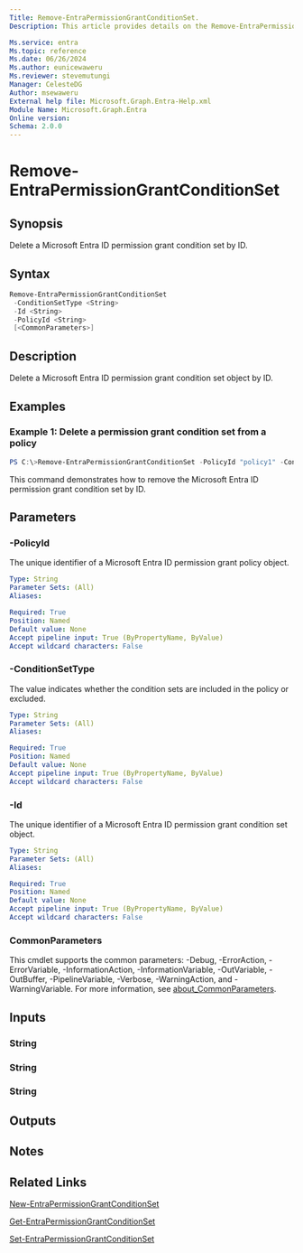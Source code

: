 ```yaml
---
Title: Remove-EntraPermissionGrantConditionSet.
Description: This article provides details on the Remove-EntraPermissionGrantConditionSet command.

Ms.service: entra
Ms.topic: reference
Ms.date: 06/26/2024
Ms.author: eunicewaweru
Ms.reviewer: stevemutungi
Manager: CelesteDG
Author: msewaweru
External help file: Microsoft.Graph.Entra-Help.xml
Module Name: Microsoft.Graph.Entra
Online version:
Schema: 2.0.0
---
```


# Remove-EntraPermissionGrantConditionSet

## Synopsis
Delete a Microsoft Entra ID permission grant condition set by ID.

## Syntax

```powershell
Remove-EntraPermissionGrantConditionSet 
 -ConditionSetType <String> 
 -Id <String> 
 -PolicyId <String>
 [<CommonParameters>]
```

## Description
Delete a Microsoft Entra ID permission grant condition set object by ID.

## Examples

### Example 1: Delete a permission grant condition set from a policy
```Powershell
PS C:\>Remove-EntraPermissionGrantConditionSet -PolicyId "policy1" -ConditionSetType "excludes" -Id "665a9903-0398-48ab-b4e9-7a570d468b66"
```

This command demonstrates how to remove the Microsoft Entra ID permission grant condition set by ID.
  
## Parameters

### -PolicyId
The unique identifier of a Microsoft Entra ID permission grant policy object.

```yaml
Type: String
Parameter Sets: (All)
Aliases:

Required: True
Position: Named
Default value: None
Accept pipeline input: True (ByPropertyName, ByValue)
Accept wildcard characters: False
```

### -ConditionSetType
The value indicates whether the condition sets are included in the policy or excluded.

```yaml
Type: String
Parameter Sets: (All)
Aliases:

Required: True
Position: Named
Default value: None
Accept pipeline input: True (ByPropertyName, ByValue)
Accept wildcard characters: False
```

### -Id
The unique identifier of a Microsoft Entra ID permission grant condition set object.

```yaml
Type: String
Parameter Sets: (All)
Aliases:

Required: True
Position: Named
Default value: None
Accept pipeline input: True (ByPropertyName, ByValue)
Accept wildcard characters: False
```

### CommonParameters
This cmdlet supports the common parameters: -Debug, -ErrorAction, -ErrorVariable, -InformationAction, -InformationVariable, -OutVariable, -OutBuffer, -PipelineVariable, -Verbose, -WarningAction, and -WarningVariable. For more information, see [about_CommonParameters](https://go.microsoft.com/fwlink/?LinkID=113216).

## Inputs

### String
### String
### String
## Outputs

## Notes

## Related Links

[New-EntraPermissionGrantConditionSet](New-EntraPermissionGrantConditionSet.md)

[Get-EntraPermissionGrantConditionSet](Get-EntraPermissionGrantConditionSet.md)

[Set-EntraPermissionGrantConditionSet](Set-EntraPermissionGrantConditionSet.md)

